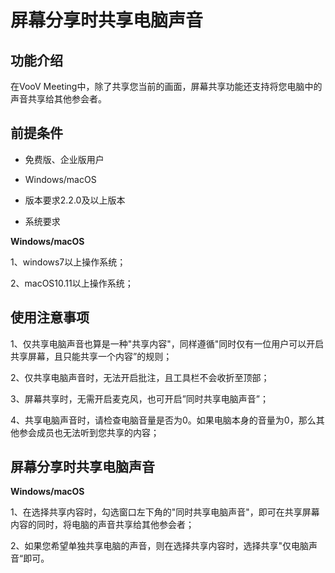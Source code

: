 # 屏幕分享时共享电脑声音  

## 功能介绍

在VooV Meeting中，除了共享您当前的画面，屏幕共享功能还支持将您电脑中的声音共享给其他参会者。

## 前提条件

- 免费版、企业版用户

- Windows/macOS

- 版本要求2.2.0及以上版本

- 系统要求

**Windows/macOS**

1、windows7以上操作系统；

2、macOS10.11以上操作系统；

## 使用注意事项

1、仅共享电脑声音也算是一种"共享内容"，同样遵循"同时仅有一位用户可以开启共享屏幕，且只能共享一个内容”的规则；

2、仅共享电脑声音时，无法开启批注，且工具栏不会收折至顶部；

3、屏幕共享时，无需开启麦克风，也可开启”同时共享电脑声音”；

4、共享电脑声音时，请检查电脑音量是否为0。如果电脑本身的音量为0，那么其他参会成员也无法听到您共享的内容；

## 屏幕分享时共享电脑声音

**Windows/macOS**

1、在选择共享内容时，勾选窗口左下角的"同时共享电脑声音"，即可在共享屏幕内容的同时，将电脑的声音共享给其他参会者；

2、如果您希望单独共享电脑的声音，则在选择共享内容时，选择共享"仅电脑声音“即可。